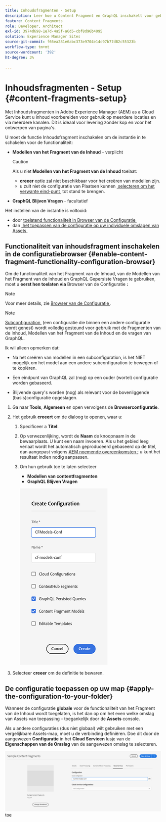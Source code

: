 ```yaml
---
title: Inhoudsfragmenten - Setup
description: Leer hoe u Content Fragment en GraphQL inschakelt voor gebruik met AEM functies voor levering zonder kop en het ontwerpen van pagina's.
feature: Content Fragments
role: Developer, Architect
exl-id: 3974d698-1e7d-4a5f-a6d5-cbf8d96b4095
solution: Experience Manager Sites
source-git-commit: f66ea281e6abc373e9704e14c97b77d82c55323b
workflow-type: tm+mt
source-wordcount: '392'
ht-degree: 3%

---
```


# Inhoudsfragmenten - Setup {#content-fragments-setup}

Met Inhoudsfragmenten in Adobe Experience Manager (AEM) as a Cloud Service kunt u inhoud voorbereiden voor gebruik op meerdere locaties en via meerdere kanalen. Dit is ideaal voor levering zonder kop en voor het ontwerpen van pagina&#39;s.

U moet de functie Inhoudsfragment inschakelen om de instantie in te schakelen voor de functionaliteit:

* **Modellen van het Fragment van de Inhoud** - verplicht

  >[!CAUTION]
  >
  >Als u niet **Modellen van het Fragment van de Inhoud** toelaat:
  >
  >* **creeer** optie zal niet beschikbaar voor het creëren van modellen zijn.
  >* u zult niet de configuratie van Plaatsen kunnen [&#x200B; selecteren om het verwante eind-punt &#x200B;](/help/headless/graphql-api/graphql-endpoint.md) tot stand te brengen.

* **GraphQL Blijven Vragen** - facultatief

Het instellen van de instantie is voltooid:

* door [&#x200B; toelatend functionaliteit in Browser van de Configuratie &#x200B;](#enable-content-fragment-functionality-configuration-browser)
* dan [&#x200B; het toepassen van de configuratie op uw individuele omslagen van Assets &#x200B;](#apply-the-configuration-to-your-folder)

## Functionaliteit van inhoudsfragment inschakelen in de configuratiebrowser {#enable-content-fragment-functionality-configuration-browser}

Om de functionaliteit van het Fragment van de Inhoud, van de Modellen van het Fragment van de Inhoud en GraphQL Gepersiste Vragen te gebruiken, moet u **eerst hen toelaten via** Browser van de Configuratie **:**

>[!NOTE]
>
>Voor meer details, zie [&#x200B; Browser van de Configuratie &#x200B;](/help/implementing/developing/introduction/configurations.md#using-configuration-browser).

>[!NOTE]
>
>[&#x200B; Subconfiguration &#x200B;](/help/implementing/developing/introduction/configurations.md#configuration-resolution) (een configuratie die binnen een andere configuratie wordt genest) wordt volledig gesteund voor gebruik met de Fragmenten van de Inhoud, Modellen van het Fragment van de Inhoud en de vragen van GraphQL.
>
>Ik wil alleen opmerken dat:
>
>* Na het creëren van modellen in een subconfiguration, is het NIET mogelijk om het model aan een andere subconfiguration te bewegen of te kopiëren.
>
>* Een eindpunt van GraphQL zal (nog) op een ouder (wortel) configuratie worden gebaseerd.
>
>* Blijvende query&#39;s worden (nog) als relevant voor de bovenliggende (basis)configuratie opgeslagen.

1. Ga naar **Tools**, **Algemeen** en open vervolgens de **Browserconfiguratie**.

1. Het gebruik **creeert** om de dialoog te openen, waar u:

   1. Specificeer a **Titel**.
   1. Op verwezenlijking, wordt de **Naam** de knoopnaam in de bewaarplaats.
U kunt een naam invoeren. Als u het gebied leeg verlaat wordt het automatisch geproduceerd gebaseerd op de titel, dan aangepast volgens [&#x200B; AEM noemende overeenkomsten &#x200B;](/help/implementing/developing/introduction/naming-conventions.md); u kunt het resultaat indien nodig aanpassen.
   1. Om hun gebruik toe te laten selecteer
      * **Modellen van contentfragmenten**
      * **GraphQL Blijven Vragen**

      ![&#x200B; bepaalt configuratie &#x200B;](assets/cf-setup-create-conf.png)

1. Selecteer **creeer** om de definitie te bewaren.

## De configuratie toepassen op uw map {#apply-the-configuration-to-your-folder}

Wanneer de configuratie **globale** voor de functionaliteit van het Fragment van de Inhoud wordt toegelaten, is het dan op om het even welke omslag van Assets van toepassing - toegankelijk door de **Assets** console.

Als u andere configuraties (dus niet globaal) wilt gebruiken met een vergelijkbare Assets-map, moet u de verbinding definiëren. Doe dit door de aangewezen **Configuratie** in het **Cloud Servicen** lusje van de **Eigenschappen van de Omslag** van de aangewezen omslag te selecteren.

![&#x200B; pas configuratie &#x200B;](assets/cf-setup-apply-conf.png) toe
